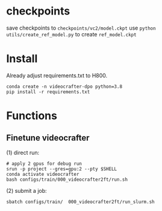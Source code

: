 # checkpoints

save checkpoints to `checkpoints/vc2/model.ckpt`
use `python utils/create_ref_model.py` to create `ref_model.ckpt`


# Install

Already adjust requirements.txt to H800.
```shell
conda create -n videocrafter-dpo python=3.8
pip install -r requirements.txt
```
# Functions
## Finetune videocrafter
(1) direct run:
```
# apply 2 gpus for debug run
srun -p project --gres=gpu:2 --pty $SHELL 
conda activate videocrafter
bash configs/train/000_videocrafter2ft/run.sh
```
(2) submit a job:
```
sbatch configs/train/  000_videocrafter2ft/run_slurm.sh
```
